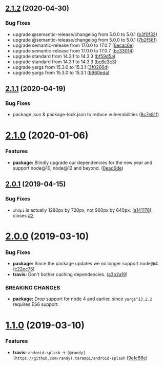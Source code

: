## [2.1.2](https://github.com/randytarampi/android-splash/compare/v2.1.1...v2.1.2) (2020-04-30)


### Bug Fixes

* upgrade @semantic-release/changelog from 5.0.0 to 5.0.1 ([b3f0f32](https://github.com/randytarampi/android-splash/commit/b3f0f323ec0f7645590e7faeda9afb8992784012))
* upgrade @semantic-release/changelog from 5.0.0 to 5.0.1 ([7b2f58f](https://github.com/randytarampi/android-splash/commit/7b2f58f04408937ed7c87b1edc600790fad33d65))
* upgrade semantic-release from 17.0.0 to 17.0.7 ([6ecac6e](https://github.com/randytarampi/android-splash/commit/6ecac6e8e90aba62acdc43371143443549778ca2))
* upgrade semantic-release from 17.0.0 to 17.0.7 ([bc33014](https://github.com/randytarampi/android-splash/commit/bc3301421ea0fe45b1437679cddb75344e24feac))
* upgrade standard from 14.3.1 to 14.3.3 ([bf59d5a](https://github.com/randytarampi/android-splash/commit/bf59d5a4253702f499eb9eb3575ade84818387ba))
* upgrade standard from 14.3.1 to 14.3.3 ([bc6c3c3](https://github.com/randytarampi/android-splash/commit/bc6c3c35739cb7de97cb264c3954674982bf0b20))
* upgrade yargs from 15.3.0 to 15.3.1 ([3f0266d](https://github.com/randytarampi/android-splash/commit/3f0266d8f109cc03b529d55ae6fdaa0bfa8292be))
* upgrade yargs from 15.3.0 to 15.3.1 ([b960eda](https://github.com/randytarampi/android-splash/commit/b960eda9d81403dfe6fd23fd53551f3f1882f03f))

## [2.1.1](https://github.com/randytarampi/android-splash/compare/v2.1.0...v2.1.1) (2020-04-19)


### Bug Fixes

* package.json & package-lock.json to reduce vulnerabilities ([8c7e81f](https://github.com/randytarampi/android-splash/commit/8c7e81f6ea4015828f82de4840b5bcf553fcad25))

# [2.1.0](https://github.com/randytarampi/android-splash/compare/v2.0.1...v2.1.0) (2020-01-06)


### Features

* **package:** Blindly upgrade our dependencies for the new year and support node@10, node@12 and beyond. ([0ead6de](https://github.com/randytarampi/android-splash/commit/0ead6dee4c59e2b5420bca76a1732173d4d0e663))

## [2.0.1](https://github.com/randytarampi/android-splash/compare/v2.0.0...v2.0.1) (2019-04-15)


### Bug Fixes

* `xhdpi` is actually 1280px by 720px, not 960px by 640px. ([a141178](https://github.com/randytarampi/android-splash/commit/a141178)), closes [#2](https://github.com/randytarampi/android-splash/issues/2)

# [2.0.0](https://github.com/randytarampi/android-splash/compare/v1.1.0...v2.0.0) (2019-03-10)


### Bug Fixes

* **package:** Since the package updates we no longer support node@4. ([c22ec75](https://github.com/randytarampi/android-splash/commit/c22ec75))
* **travis:** Don't bother caching dependencies. ([a3b2a19](https://github.com/randytarampi/android-splash/commit/a3b2a19))


### BREAKING CHANGES

* **package:** Drop support for node 4 and earlier, since `yargs^13.2.2` requires ES6 support.

# [1.1.0](https://github.com/randytarampi/android-splash/compare/v1.0.2...v1.1.0) (2019-03-10)


### Features

* **travis:** `android-splash` -> `[@randy](https://github.com/randy).tarampi/android-splash` ([9efc66e](https://github.com/randytarampi/android-splash/commit/9efc66e))
